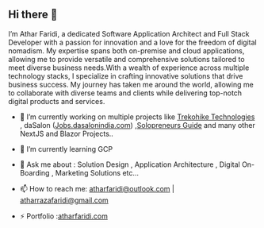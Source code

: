 ## Hi there 👋
I’m Athar Faridi, a dedicated Software Application Architect and Full Stack Developer with a passion for innovation and a love for the freedom of digital nomadism. My expertise spans both on-premise and cloud applications, allowing me to provide versatile and comprehensive solutions tailored to meet diverse business needs.With a wealth of experience across multiple technology stacks, I specialize in crafting innovative solutions that drive business success. My journey has taken me around the world, allowing me to collaborate with diverse teams and clients while delivering top-notch digital products and services.

- 🔭 I’m currently working on multiple projects like <a href="https://trekohike.tech" target="_blank">Trekohike Technologies</a> , daSalon (<a href="https://jobs.dasalonindia.com" target="_blank">Jobs.dasalonindia.com</a>) ,<a href="https://solopreneursguide.com" target="_blank">Solopreneurs Guide</a>  and many other NextJS and Blazor Projects..
- 🌱 I’m currently learning GCP
- 💬 Ask me about : Solution Design , Application Architecture , Digital On-Boarding , Marketing Solutions etc...
- 📫 How to reach me: atharfaridi@outlook.com | atharrazafaridi@gmail.com
  
- ⚡ Portfolio :<a href="https://jatharfaridi.com " target="_blank">atharfaridi.com</a>
<!--
**atharefaridi/atharefaridi** is a ✨ _special_ ✨ repository because its `README.md` (this file) appears on your GitHub profile.

Here are some ideas to get you started:

- 🔭 I’m currently working on ...
- 🌱 I’m currently learning ...
- 👯 I’m looking to collaborate on ...
- 🤔 I’m looking for help with ...
- 💬 Ask me about ...
- 📫 How to reach me: ...
- 😄 Pronouns: ...
- ⚡ Fun fact: ...
-->
